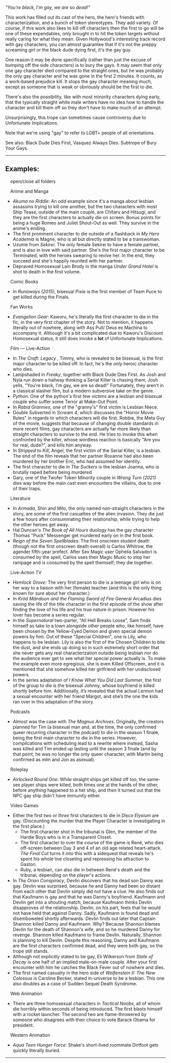 _"You're black, I'm gay, we are_ so _dead!"_

This work has filled out its cast of the hero, the hero's friends with characterization, and a bunch of token stereotypes. They add variety. Of course, if this work also likes to kill off characters then the first to go will be one of these expendables, only brought in to hit the token targets without really caring for what they mean. Given Hollywood's interesting track record with gay characters, you can almost guarantee that if it's not the preppy screaming girl or the black dude dying first, it's the gay guy.

One reason it may be done specifically (rather than just the excuse of bumping off the side characters) is to bury the gays. It may seem that only one gay character died compared to the straight ones, but he was probably the only gay character and he was gone in the first 2 minutes. It counts, as a work-based prejudice kill. It stops the gay character meaning much, except as someone that is weak or obviously should be the first to die.

There's also the possibility, like with most minority characters dying early, that the typically straight white male writers have no idea how to handle the character and kill them off so they don't have to make much of an attempt.

Unsurprisingly, this trope can sometimes cause controversy due to Unfortunate Implications.

Note that we're using "gay" to refer to LGBT+ people of all orientations.

See also: Black Dude Dies First, Vasquez Always Dies. Subtrope of Bury Your Gays.

___

## Examples:

    open/close all folders 

    Anime and Manga 

-   _Akuma no Riddle_: An odd example since it's a manga about lesbian assassins trying to kill one another, but the two characters with most Ship Tease, outside of the main couple, are Chitaru and Hitsugi, and they are the first characters to actually die on screen. Bonus points for being a huge Romeo and Juliet Shout-Out as well. They survive in the anime's ending.
-   The first prominent character to die outside of a flashback in _My Hero Academia_ is Magne, who is all but directly stated to be a transwoman.
-   Uzume from _Sekirei_. The only female Sekirei to have a female partner, and is also in love with said partner. She's the first major character to be Terminated, with the heroes swearing to revive her. In the end, they succeed and she's happily reunited with her partner.
-   Depraved Homosexual Lain Brody in the manga _Under Grand Hotel_ is shot to death in the first volume.

    Comic Books 

-   In _Runaways (2015)_, bisexual Pixie is the first member of Team Puce to get killed during the Finals.

    Fan Works 

-   _Evangelion Gear_: Kaworu, he's literally the first character to die in the fic, in the very first chapter of the story. Not to mention, it happens literally out of nowhere, along with Ass Pull/ Deus ex Machina to accompany it. Although it's a bit complicated due to Kaworu's Discount Homosexual status, it still does invoke a **lot** of Unfortunate Implications.

    Film — Live-Action 

-   In _The Craft: Legacy_ , Timmy, who is revealed to be bisexual, is the first major character to be killed off. In fact, he's the _only_ heroic character who dies.
-   Lampshaded in _Freaky_, together with Black Dude Dies First. As Josh and Nyla run down a hallway thinking a Serial Killer is chasing them, Josh yells, "You're black, I'm gay, we are so dead!" Fortunately, they aren't in a classical slasher film, but a modern subversive take on the genre.
-   _Python_: One of the python's first few victims are a lesbian and bisexual couple who suffer some Terror at Make-Out Point.
-   In _Rabid Grannies_, one of the "granny's" first victim is Lesbian Niece.
-   Double Subverted in _Scream 4_, which discusses the "Horror Movie Rules" in regards to which characters will die first. Robbie, the Meta Guy of the movie, suggests that because of changing double standards in more recent films, gay characters are actually far more likely than straight characters to survive to the end. He tries to invoke this when confronted by the killer, whose wordless reaction is basically "Are you for real, dude?", and kills him anyway.
-   In _Stripped to Kill_, Angel, the first victim of the Serial Killer, is a lesbian. The end of the film reveals that her partner Roxanne had also been murdered by her brother Eric, who had assumed her identity.
-   The first character to die in _The Suckers_ is the lesbian Joanna, who is brutally raped before being murdered.
-   Gary, one of the Twofer Token Minority couple in _Wrong Turn (2021)_ dies way before the main cast even encounters the villains, due to one of their traps.

    Literature 

-   In _Armada_, Shin and Milo, the only named non-straight characters in the story, are some of the first casualties of the alien invasion. They die just a few hours after consummating their relationship, while trying to help the other heroes get away.
-   Hal Duncan's _The Book of All Hours_ duology has the gay character Thomas "Puck" Messenger get murdered early on in the first book.
-   _Reign of the Seven Spellblades_: The first onscreen student death (though not the first onscreen death overall) is Carlos Whitrow, the agender fifth-year prefect. After Sex Magic user Ophelia Salvadori is consumed by the spell, Carlos uses their Magic Music to stop her rampage and is consumed by the spell themself; they die together.

    Live-Action TV 

-   _Hemlock Grove_: The very first person to die is a teenage girl who is on her way to a liaison with her (female) teacher (and this is the only thing known for sure about her character.)
-   In _Kröd Mändoon and the Flaming Sword of Fire_ General Arcadius dies saving the life of the title character in the first episode of the show after finding the love of his life and his true nature in prison. However his lover has become a series regular.
-   In the _Supernatural_ two-parter, "All Hell Breaks Loose", Sam finds himself as take to a town alongside other people who, like himself, have been chosen by the Yellow-Eyed Demon and given special demon powers by him. Out of these "Special Children", one is Lily, who happens to be lesbian. Lily is also the first of the Chosen Children to bite the dust, and she ends up doing so in such extremely short order that she never gets any real characterization outside being lesbian nor do the audience ever get to see what her special power actually is. To make the example even more egregious, she is even Killed Offscreen, and it is mentioned that she somehow killed her girlfriend with her undisclosed powers.
-   In the series adaptation of _I Know What You Did Last Summer_, the first of the group to die is the bisexual Johnny, whose boyfriend is killed shortly before him. Additionally, it’s revealed that the actual Lennon had a sexual encounter with her friend Margot, and she’s the one the kids ran over in this adaptation of the story.

    Podcasts 

-   _Almost_ was the case with _The Magnus Archives_. Originally, the creators planned for Tim (a bisexual man and, at the time, the only confirmed queer recurring character in the podcast) to die in the season 1 finale, being the first main character to die in the series. However, complications with scheduling lead to a rewrite where instead, Sasha was killed and Tim ended up lasting until the season 3 finale (and by that point, he was no longer the only queer character, with Martin being confirmed as mlm and Jon as asexual).

    Roleplay 

-   _Airlocked Round One_: While straight ships get killed off too, the same-sex player ships were killed, both times one at the hands of the other, before anything happened to a het ship, and then it turned out that the NPC gay ship didn't have immunity either.

    Video Games 

-   Either the first two or _three_ first characters to die in _Disco Elysium_ are gay. (Discounting the murder that the Player Character is investigating in the first place.)
    -   The first character shot in the tribunal is Glen, the member of the Hardie Boys who is in a Transparent Closet.
    -   The first character to over the course of the game is René, who dies off-screen between Day 3 and 4 of an old age related heart-attack. _The Final Cut_ turns it into this with a sidequest that reveals he's spent his whole live closeting and repressing his attraction to Gaston.
    -   Ruby, a lesbian, can also die in between René's death and the tribunal, depending on the player's actions.
-   In _The Orion Conspiracy_, Devlin discovers that his dead son Danny was gay. Devlin was surprised, because he and Danny had been so distant from each other that Devlin simply did not have a clue. He also finds out that Kaufmann is gay and that he was Danny's boyfriend. Kaufmann and Devlin get into a shouting match, because Kaufmann thinks Devlin disapproves of the relationship. Devlin, on his part, feels that he would not have held that against Danny. Sadly, Kaufmann is found dead and disemboweled shortly afterwards. Devlin finds out later that Captain Shannon killed Danny and Kaufmann. Why? Because Shannon blames Devlin for the death of Shannon's wife, and so he murdered Danny for revenge. Shannon killed Kaufmann to frame Devlin. Naturally, Shannon is planning to kill Devlin. Despite this reasoning, Danny and Kaufmann are the first characters confirmed dead, and they were both gay, so the trope still stands.
-   Although not explicitly stated to be gay, Eli Wilkerson from _State of Decay_ is one half of an implied male-on-male couple. After your first encounter with him he catches the Black Fever out of nowhere and dies.
-   The first named casualty in the hero side of _Wolfenstein II: The New Colossus_ is Caroline Becker, stated in-universe to be a lesbian. This one also doubles as a case of Sudden Sequel Death Syndrome.

    Web Animation 

-   There are three homosexual characters in _Tactical Noobs_, all of whom die horribly within seconds of being introduced. The first blasts himself with a rocket launcher. The second two are flame-throwered by someone who disagrees with their choice to vote Barack Obama for president.

    Western Animation 

-   _Aqua Teen Hunger Force_: Shake's short-lived roommate Dirtfoot gets quickly literally buried.

___